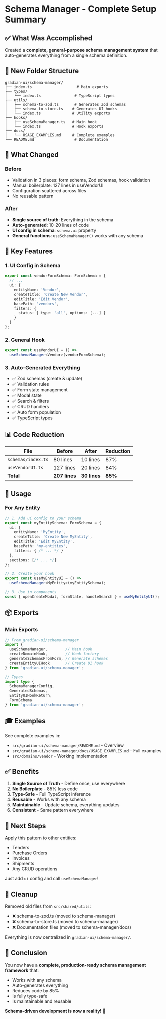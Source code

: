 # Schema Manager - Complete Setup Summary

## ✅ What Was Accomplished

Created a **complete, general-purpose schema management system** that auto-generates everything from a single schema definition.

## 📁 New Folder Structure

```
gradian-ui/schema-manager/
├── index.ts                    # Main exports
├── types/
│   └── index.ts               # TypeScript types
├── utils/
│   ├── schema-to-zod.ts       # Generates Zod schemas
│   ├── schema-to-store.ts    # Generates UI hooks
│   └── index.ts              # Utility exports
├── hooks/
│   ├── useSchemaManager.ts   # Main hook
│   └── index.ts              # Hook exports
├── docs/
│   └── USAGE_EXAMPLES.md     # Complete examples
└── README.md                  # Documentation
```

## 🔄 What Changed

### Before
- Validation in 3 places: form schema, Zod schemas, hook validation
- Manual boilerplate: 127 lines in useVendorUI
- Configuration scattered across files
- No reusable pattern

### After
- **Single source of truth**: Everything in the schema
- **Auto-generated**: 10-20 lines of code
- **UI config in schema**: `schema.ui` property
- **General functions**: `useSchemaManager()` works with any schema

## 🎯 Key Features

### 1. UI Config in Schema

```typescript
export const vendorFormSchema: FormSchema = {
  // ...
  ui: {
    entityName: 'Vendor',
    createTitle: 'Create New Vendor',
    editTitle: 'Edit Vendor',
    basePath: 'vendors',
    filters: {
      status: { type: 'all', options: [...] }
    }
  }
};
```

### 2. General Hook

```typescript
export const useVendorUI = () => 
  useSchemaManager<Vendor>(vendorFormSchema);
```

### 3. Auto-Generated Everything

- ✅ Zod schemas (create & update)
- ✅ Validation rules
- ✅ Form state management
- ✅ Modal state
- ✅ Search & filters
- ✅ CRUD handlers
- ✅ Auto form population
- ✅ TypeScript types

## 📊 Code Reduction

| File | Before | After | Reduction |
|------|--------|-------|-----------|
| `schemas/index.ts` | 80 lines | 10 lines | 87% |
| `useVendorUI.ts` | 127 lines | 20 lines | 84% |
| **Total** | **207 lines** | **30 lines** | **85%** |

## 🚀 Usage

### For Any Entity

```typescript
// 1. Add ui config to your schema
export const myEntitySchema: FormSchema = {
  ui: {
    entityName: 'MyEntity',
    createTitle: 'Create New MyEntity',
    editTitle: 'Edit MyEntity',
    basePath: 'my-entities',
    filters: { /* ... */ }
  },
  sections: [/* ... */]
};

// 2. Create your hook
export const useMyEntityUI = () => 
  useSchemaManager<MyEntity>(myEntitySchema);

// 3. Use in components
const { openCreateModal, formState, handleSearch } = useMyEntityUI();
```

## 📦 Exports

### Main Exports

```typescript
// From gradian-ui/schema-manager
import { 
  useSchemaManager,        // Main hook
  createDomainHook,        // Hook factory
  generateSchemasFromForm, // Generate schemas
  createEntityUIHook       // Create UI hook
} from 'gradian-ui/schema-manager';

// Types
import type {
  SchemaManagerConfig,
  GeneratedSchemas,
  EntityUIHookReturn,
  FormSchema
} from 'gradian-ui/schema-manager';
```

## 🎓 Examples

See complete examples in:
- `src/gradian-ui/schema-manager/README.md` - Overview
- `src/gradian-ui/schema-manager/docs/USAGE_EXAMPLES.md` - Full examples
- `src/domains/vendor` - Working implementation

## ✅ Benefits

1. **Single Source of Truth** - Define once, use everywhere
2. **No Boilerplate** - 85% less code
3. **Type-Safe** - Full TypeScript inference
4. **Reusable** - Works with any schema
5. **Maintainable** - Update schema, everything updates
6. **Consistent** - Same pattern everywhere

## 📝 Next Steps

Apply this pattern to other entities:
- Tenders
- Purchase Orders
- Invoices
- Shipments
- Any CRUD operations

Just add `ui` config and call `useSchemaManager`!

## 🧹 Cleanup

Removed old files from `src/shared/utils`:
- ❌ schema-to-zod.ts (moved to schema-manager)
- ❌ schema-to-store.ts (moved to schema-manager)
- ❌ Documentation files (moved to schema-manager/docs)

Everything is now centralized in `gradian-ui/schema-manager/`.

## 🎉 Conclusion

You now have a **complete, production-ready schema management framework** that:

- Works with any schema
- Auto-generates everything
- Reduces code by 85%
- Is fully type-safe
- Is maintainable and reusable

**Schema-driven development is now a reality!** 🚀

